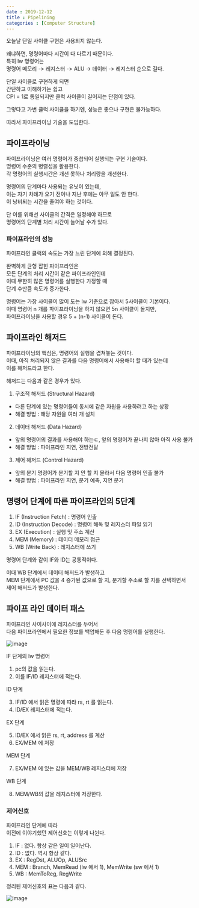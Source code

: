 ```yaml
---
date : 2019-12-12
title : Pipelining
categories : [Computer Structure]
---
```


오늘날 단일 사이클 구현은 사용되지 않는다.  

왜냐하면, 명령어마다 시간이 다 다르기 때문이다.  
특히 lw 명령어는  
명령어 메모리 -> 레지스터 -> ALU -> 데이터 -> 레지스터 순으로 길다.  

단일 사이클로 구현하게 되면  
간단하고 이해하기는 쉽고  
CPI = 1로 통일되지만 클럭 사이클이 길어지는 단점이 있다.  

그렇다고 가변 클럭 사이클을 하기엔, 성능은 좋으나 구현은 불가능하다.  

따라서 파이프라이닝 기술을 도입한다.  


## 파이프라이닝

파이프라이닝은 여러 명령어가 중첩되어 실행되는 구현 기술이다.  
명령어 수준의 병렬성을 활용한다.  
각 명령어의 실행시간은 개선 못하나 처리량을 개선한다.  

명령어의 단계마다 사용되는 유닛이 있는데,  
이는 자기 차례가 오기 전이나 지난 후에는 아무 일도 안 한다.  
이 낭비되는 시간을 줄여야 하는 것이다.  

단 이를 위해선 사이클의 간격은 일정해야 하므로  
명령어의 단계별 처리 시간이 늘어날 수가 있다.  



### 파이프라인의 성능

파이프라인 클럭의 속도는 가장 느린 단계에 의해 결정된다.  

완벽하게 균형 잡힌 파이프라인은  
모든 단계의 처리 시간이 같은 파이프라인인데  
이때 무한히 많은 명령어를 실행한다 가정할 때  
단계 수만큼 속도가 증가한다.  

명령어는 가장 사이클이 많이 도는 lw 기준으로 잡아서 5사이클이 기본이다.  
이때 명령어 n 개를 파이프라이닝을 하지 않으면 5n 사이클이 돌지만,  
파이프라이닝을 사용할 경우 5 + (n-1) 사이클이 돈다.  


## 파이프라인 해저드

파이프라이닝의 핵심은, 명령어의 실행을 겹쳐놓는 것이다.  
이때, 아직 처리되지 않은 결과를 다음 명령어에서 사용해야 할 때가 있는데  
이를 해저드라고 한다.  

해저드는 다음과 같은 경우가 있다.  

1. 구조적 해저드 (Structural Hazard)  
  - 다른 단계에 있는 명령어들이 동시에 같은 자원을 사용하려고 하는 상황  
  - 해결 방법 : 해당 자원을 여러 개 설치  
  
2. 데이터 해저드 (Data Hazard)  
  - 앞의 명령어의 결과를 사용해야 하는ㄷ, 앞의 명령어가 끝나지 않아 아직 사용 불가  
  - 해결 방법 : 파이프라인 지연, 전방전달  
  
3. 제어 해저드 (Control Hazard)  
  - 앞의 분기 명령어가 분기할 지 안 할 지 몰라서 다음 명령어 인출 불가  
  - 해결 방법 : 파이프라인 지연, 분기 예측, 지연 분기
  
  
## 명령어 단계에 따른 파이프라인의 5단계

1. IF (Instruction Fetch) : 명령어 인출  
2. ID (Instruction Decode) : 명령어 해독 및 레지스터 파일 읽기  
3. EX (Execution) : 실행 및 주소 계산  
4. MEM (Memory) : 데이터 메모리 접근  
5. WB (Write Back) : 레지스터에 쓰기  

명령어 단계와 같이 IF와 ID는 공통적이다.  

이때 WB 단계에서 데이터 해저드가 발생하고  
MEM 단계에서 PC 값을 4 증가된 값으로 할 지, 분기할 주소로 할 지를 선택하면서  
제어 해저드가 발생한다.  


## 파이프 라인 데이터 패스 

파이프라인 사이사이에 레지스터를 두어서  
다음 파이프라인에서 필요한 정보를 백업해둔 후 다음 명령어를 실행한다.  

![image](https://user-images.githubusercontent.com/22045424/70857420-18505d80-1f31-11ea-9684-0c3c30dc93fd.png)


IF 단계의 lw 명령어

1. pc의 값을 읽는다.  
2. 이를 IF/ID 레지스터에 적는다.  

ID 단계  

3. IF/ID 에서 읽은 명령에 따라 rs, rt 를 읽는다.  
4. ID/EX 레지스터에 적는다.  

EX 단계  

5. ID/EX 에서 읽은 rs, rt, address 를 계산  
6. EX/MEM 에 저장  

MEM 단계  

7. EX/MEM 에 있는 값을 MEM/WB 레지스터에 저장  

WB 단계  

8. MEM/WB의 값을 레지스터에 저장한다.  


### 제어신호

파이프라인 단계에 따라  
이전에 이야기했던 제어신호는 이렇게 나뉜다.  

1. IF : 없다. 항상 같은 일이 일어난다.  
2. ID : 없다. 역시 항상 같다.  
3. EX : RegDst, ALUOp, ALUSrc  
4. MEM : Branch, MemRead (lw 에서 1), MemWrite (sw 에서 1)  
5. WB : MemToReg, RegWrite  

정리된 제어신호의 표는 다음과 같다.  

![image](https://user-images.githubusercontent.com/22045424/70857397-ca3b5a00-1f30-11ea-8115-ebf9de8a21e1.png)


